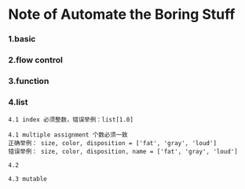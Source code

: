 # Note of Automate the Boring Stuff

### 1.basic


### 2.flow control


### 3.function


### 4.list
    
    4.1 index 必须整数，错误举例：list[1.0]

    4.1 multiple assignment 个数必须一致
    正确举例： size, color, disposition = ['fat', 'gray', 'loud']  
    错误举例： size, color, disposition, name = ['fat', 'gray', 'loud']  
    
    4.2 
    
    4.3 mutable 


